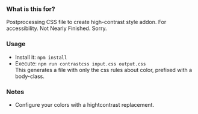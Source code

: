 ### What is this for?
Postprocessing CSS file to create high-contrast style addon. For accessibility.
Not Nearly Finished. Sorry. 

### Usage
- Install it: `npm install`
- Execute: `npm run contrastcss input.css output.css`    
  This generates a file with only the css rules about color, prefixed with a body-class.

### Notes
- Configure your colors with a hightcontrast replacement. 

  
